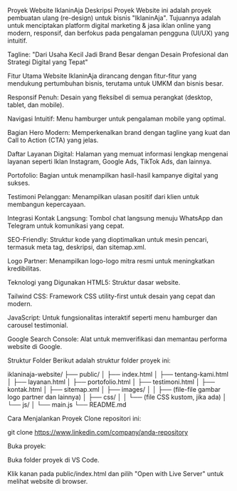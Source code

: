 Proyek Website IklaninAja
Deskripsi Proyek
Website ini adalah proyek pembuatan ulang (re-design) untuk bisnis "IklaninAja". Tujuannya adalah untuk menciptakan platform digital marketing & jasa iklan online yang modern, responsif, dan berfokus pada pengalaman pengguna (UI/UX) yang intuitif.

Tagline: "Dari Usaha Kecil Jadi Brand Besar dengan Desain Profesional dan Strategi Digital yang Tepat"

Fitur Utama
Website IklaninAja dirancang dengan fitur-fitur yang mendukung pertumbuhan bisnis, terutama untuk UMKM dan bisnis besar.

Responsif Penuh: Desain yang fleksibel di semua perangkat (desktop, tablet, dan mobile).

Navigasi Intuitif: Menu hamburger untuk pengalaman mobile yang optimal.

Bagian Hero Modern: Memperkenalkan brand dengan tagline yang kuat dan Call to Action (CTA) yang jelas.

Daftar Layanan Digital: Halaman yang memuat informasi lengkap mengenai layanan seperti Iklan Instagram, Google Ads, TikTok Ads, dan lainnya.

Portofolio: Bagian untuk menampilkan hasil-hasil kampanye digital yang sukses.

Testimoni Pelanggan: Menampilkan ulasan positif dari klien untuk membangun kepercayaan.

Integrasi Kontak Langsung: Tombol chat langsung menuju WhatsApp dan Telegram untuk komunikasi yang cepat.

SEO-Friendly: Struktur kode yang dioptimalkan untuk mesin pencari, termasuk meta tag, deskripsi, dan sitemap.xml.

Logo Partner: Menampilkan logo-logo mitra resmi untuk meningkatkan kredibilitas.

Teknologi yang Digunakan
HTML5: Struktur dasar website.

Tailwind CSS: Framework CSS utility-first untuk desain yang cepat dan modern.

JavaScript: Untuk fungsionalitas interaktif seperti menu hamburger dan carousel testimonial.

Google Search Console: Alat untuk memverifikasi dan memantau performa website di Google.

Struktur Folder
Berikut adalah struktur folder proyek ini:

iklaninaja-website/
├── public/
│ ├── index.html
│ ├── tentang-kami.html
│ ├── layanan.html
│ ├── portofolio.html
│ ├── testimoni.html
│ ├── kontak.html
│ ├── sitemap.xml
│ ├── images/
│ │ ├── (file-file gambar logo partner dan lainnya)
│ ├── css/
│ │ └── (file CSS kustom, jika ada)
│ └── js/
│ └── main.js
└── README.md

Cara Menjalankan Proyek
Clone repositori ini:

git clone https://www.linkedin.com/company/anda-repository

Buka proyek:

Buka folder proyek di VS Code.

Klik kanan pada public/index.html dan pilih "Open with Live Server" untuk melihat website di browser.
